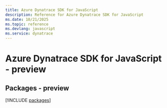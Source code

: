 ```yaml
---
title: Azure Dynatrace SDK for JavaScript
description: Reference for Azure Dynatrace SDK for JavaScript
ms.date: 10/21/2025
ms.topic: reference
ms.devlang: javascript
ms.service: dynatrace
---
```

# Azure Dynatrace SDK for JavaScript - preview
## Packages - preview
[!INCLUDE [packages](dynatrace-index.md)]